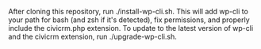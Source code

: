 After cloning this repository, run ./install-wp-cli.sh.  This will add wp-cli to your path for bash (and zsh if it's detected), fix permissions, and properly include the civicrm.php extension.
To update to the latest version of wp-cli and the civicrm extension, run ./upgrade-wp-cli.sh.
